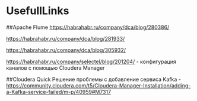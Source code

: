 # UsefullLinks
##Apache Flume
https://habrahabr.ru/company/dca/blog/280386/

https://habrahabr.ru/company/dca/blog/281933/

https://habrahabr.ru/company/dca/blog/305932/

https://habrahabr.ru/company/selectel/blog/201204/ - конфигурация каналов с помощью Cloudera Manager

##Cloudera Quick
Решение проблемы с добавление сервиса Kafka - https://community.cloudera.com/t5/Cloudera-Manager-Installation/adding-a-Kafka-service-failed/m-p/40959#M7317
